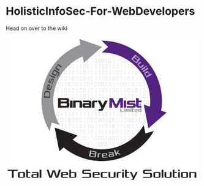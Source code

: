 # HolisticInfoSec-For-WebDevelopers

Head on over to the wiki

![BinaryMist Limited](BM-DesignBuildBreak.png)

